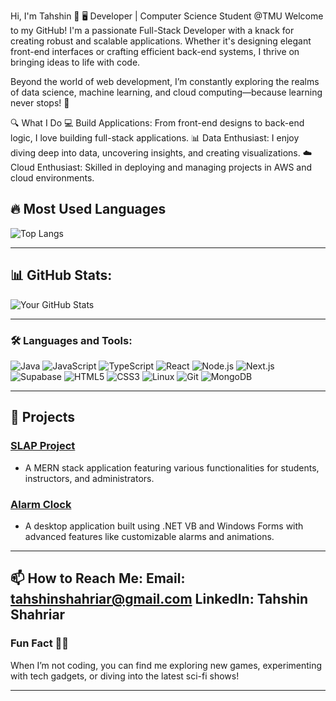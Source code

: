 Hi, I'm Tahshin 👋 🖥️
Developer | Computer Science Student @TMU
Welcome to my GitHub! I'm a passionate Full-Stack Developer with a knack for creating robust and scalable applications. Whether it's designing elegant front-end interfaces or crafting efficient back-end systems, I thrive on bringing ideas to life with code.

Beyond the world of web development, I’m constantly exploring the realms of data science, machine learning, and cloud computing—because learning never stops! 🚀

🔍 What I Do
💻 Build Applications: From front-end designs to back-end logic, I love building full-stack applications.
📊 Data Enthusiast: I enjoy diving deep into data, uncovering insights, and creating visualizations.
☁️ Cloud Enthusiast: Skilled in deploying and managing projects in AWS and cloud environments.

## 🔥 Most Used Languages
![Top Langs](https://github-readme-stats.vercel.app/api/top-langs/?username=tahshinshahriar&layout=compact&theme=radical)

---

## 📊 GitHub Stats:
![Your GitHub Stats](https://github-readme-stats.vercel.app/api?username=tahshinshahriar&show_icons=true&theme=radical)

---

### 🛠️ Languages and Tools:
![Java](https://img.shields.io/badge/Java-%23ED8B00.svg?style=for-the-badge&logo=java&logoColor=white)
![JavaScript](https://img.shields.io/badge/JavaScript-%23F7DF1E.svg?style=for-the-badge&logo=javascript&logoColor=black)
![TypeScript](https://img.shields.io/badge/TypeScript-%23007ACC.svg?style=for-the-badge&logo=typescript&logoColor=white)
![React](https://img.shields.io/badge/React-%2320232a.svg?style=for-the-badge&logo=react&logoColor=%2361DAFB)
![Node.js](https://img.shields.io/badge/Node.js-%2343853D.svg?style=for-the-badge&logo=node.js&logoColor=white)
![Next.js](https://img.shields.io/badge/Next.js-%23000000.svg?style=for-the-badge&logo=next.js&logoColor=white)
![Supabase](https://img.shields.io/badge/Supabase-%2300C793.svg?style=for-the-badge&logo=supabase&logoColor=white)
![HTML5](https://img.shields.io/badge/HTML5-%23E34F26.svg?style=for-the-badge&logo=html5&logoColor=white)
![CSS3](https://img.shields.io/badge/CSS3-%231572B6.svg?style=for-the-badge&logo=css3&logoColor=white)
![Linux](https://img.shields.io/badge/Linux-%FCC624.svg?style=for-the-badge&logo=linux&logoColor=black)
![Git](https://img.shields.io/badge/Git-%23F05033.svg?style=for-the-badge&logo=git&logoColor=white)
![MongoDB](https://img.shields.io/badge/MongoDB-%2347A248.svg?style=for-the-badge&logo=mongodb&logoColor=white)

---

## 🚀 Projects
### [SLAP Project](https://github.com/YourGitHubUsername/slap-project)
- A MERN stack application featuring various functionalities for students, instructors, and administrators.

### [Alarm Clock](https://github.com/YourGitHubUsername/alarm-clock)
- A desktop application built using .NET VB and Windows Forms with advanced features like customizable alarms and animations.

---

📫 How to Reach Me:
Email: tahshinshahriar@gmail.com
LinkedIn: Tahshin Shahriar
---

### Fun Fact 🐱‍👤
When I’m not coding, you can find me exploring new games, experimenting with tech gadgets, or diving into the latest sci-fi shows!

---

